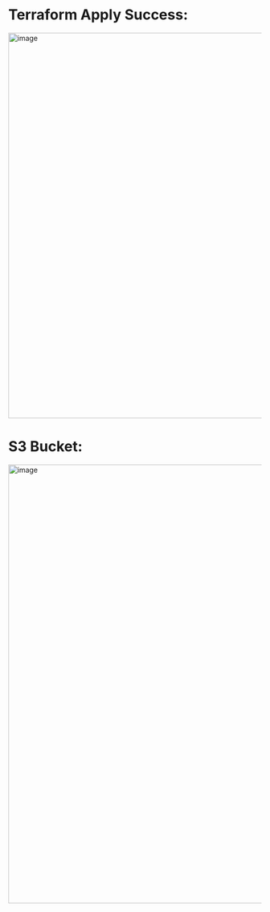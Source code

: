 # Terraform Apply Success:

<img width="767" alt="image" src="https://github.com/user-attachments/assets/1b19b4e9-e0cf-4afc-ac54-69467bd33f27" />


# S3 Bucket:


<img width="873" alt="image" src="https://github.com/user-attachments/assets/6748145f-9692-4d8a-b651-2fc171c144f0" />

